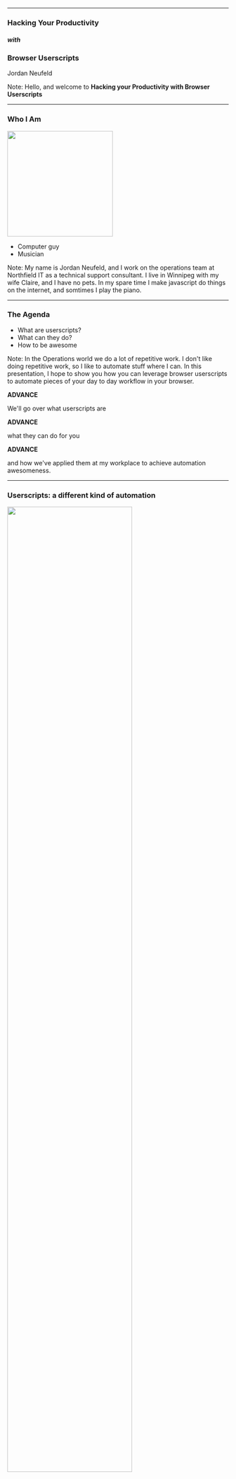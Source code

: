 
<!-- .slide: data-background-image="./assets/md/assets/northfield1.png" data-background-size="auto 100%" -->


---

### Hacking Your Productivity
##### with
### Browser Userscripts
Jordan Neufeld

Note:
Hello, and welcome to **Hacking your Productivity with Browser Userscripts**

---

### Who I Am
<img width="240" src="./assets/md/assets/jordan-face.jpeg"/>

- Computer guy
- Musician

Note:
My name is Jordan Neufeld, and I work on the operations team at Northfield IT as a technical support consultant. I live in Winnipeg with my wife Claire, and I have no pets. In my spare time I make javascript do things on the internet, and somtimes I play the piano.

---

### The Agenda

- What are userscripts?  <!-- .element: class="fragment" -->
- What can they do?  <!-- .element: class="fragment" -->
- How to be awesome  <!-- .element: class="fragment" -->

Note:
In the Operations world we do a lot of repetitive work. I don't like doing repetitive work, so I like to automate stuff where I can. In this presentation, I hope to show you how you can leverage browser userscripts to automate pieces of your day to day workflow in your browser.

**ADVANCE**

We'll go over what userscripts are

**ADVANCE**

what they can do for you

**ADVANCE**

and how we've applied them at my workplace to achieve automation awesomeness.

---

### Userscripts: a different kind of automation

<img width="75%" src="./assets/md/assets/roll-safe-automation.jpg"/>

Note:
 On the Operations team where I work, we are responsible for the care and feeding of over 120 virtual machine hosts, 2000 plus virtual machines, dozens of microservices, legacy applications, and internal tools. We also handle thousands of technical support issues every year from our Client and their various vendors and partners. 

It's no surprise that we rely heavily on automation in order to perform  daily tasks. We've leveraged infrastructure-based automation using tools like Chef for bootstrapping new servers, bash scripts for health checks and automatic remediation, and even chatbot-based automation for scaling applications up and down as demand increases or decreases.

But today we're not talking about that traditional kind of infrastructure automation. Today we're going to explore a different kind of automation that is unlike scripts or apps that connect API's together. This kind of automation exists only in a single user's browser.

---

### Enter Userscripts

- We are NOT writing a browser extension  <!-- .element: class="fragment" -->
- We ARE extending functionality of webapps with a userscript browser extension  <!-- .element: class="fragment" -->

Note:
This new kind of automation that I'm referring to involves Userscripts. 

How many of you know what userscripts are, or have maybe used them before? 
Great, then you get to learn something new!


Userscripts are browser addons written in Javascript that allow you to modify any webpage as it is loaded. 

This means that we can change ANY webapp at runtime, and use this power to solve real problems in our workflow. 

**ADVANCE 1**

It's important to note that we are NOT writing a browser extension. These are often more complicated than necessary in order to solve simple problems.

**ADVANCE 2**

You can think of userscripts as extending functionality of existing websites with the help of a userscript browser extension. 

A userscript browser addon is first installed in a browser, and custom userscripts, written in javascript, are hosted by this browser extension, and are injected into websites that you visit.

This means that you can add that feature you've been longing for in in your favourite webiste, in order to solve a specific problem you have with it.

Put simply, userscripts allow you to inject your own custom javascript on top of any existing webpage at runtime.

---

### I'm getting bored, when does this get awesome?

- Very soon  <!-- .element: class="fragment" -->

Note:
If you've never seen userscripts in action, let me take this opportunity to show you the kinds of things that they can do. As I noted previously, you can use Userscripts to modify ANY website as it is loaded (especially sites that you didn't write and don't control). 

**ADVANCE**

This means you can do things like modifying the text, adding buttons, and even swapping out images.

---

#### Video Slide Disabled
#### [ GitPitch Offline ]

Note:

You'll notice that this cnn.com page looks rather normal, with the usual sad news, and sad images - but what if it didn't have to be so sad?

Let's install a tampermonkey script called cat news network.

To install it, i simply click on the link from github

Now that it's installed I just have to refresh the page.

You'll notice that I've injected a button in the top right-hand corner here that reads "This is too sad." When this button is clicked, I'm using the script replaces all of the images on this page with images from thecatapi.com, which is of course, everyone's favourite site for random cat images.

How does this help us deliver and run better software? You might think that it looks like a waste of time. 

Well, I for one believe smiling at work once and a while is NOT a waste of time, but that's just me

Of course, you can do much more with userscripts than just swapping out silly images on web pages - things that actually solve problems, and not just problems of boredom.

---

### I can haz the power?


<img width="400" src="./assets/md/assets/tampermonkey-logo.png">

<img width="400" src="./assets/md/assets/greasemonkey-logo.png">

#### Userscripts are just client-side javascript

Note:
Userscripts are easy to write. After all, they are just client-side javascript.

They run inside your browser via a browser extension. Because they only run inside your browser, no website or application code is ever modified on the server side. All userscripts live in a userscript library that is local to a user's computer.
Because userscripts are unique to every client visiting a webpage, they offer a unique experience to the user that allows them to personalize any website to their liking. 

In order to use userscripts, you need a userscript browser extension.

The most popular browser extensions for running userscripts are:
Tampermonkey, whose browser extension is available for Chrome, Firefox, Safari, Microsoft Edge, and more.

As well as Greasemonkey, which was one of the original userscript extensions, but is only available for Firefox.

For the remainder of this presentation, my examples will solely use the Tampermonkey extension, but they should also work on other userscript platforms.

---

### The Tampermonkey Library

<img width="800" src="./assets/md/assets/tampermonkey-homepage.png">

Note:
This is the tampermonkey script library interface, where all of my installed userscripts will live. Scripts that live in this library only live on my machine, and only affect webpages that I load. 

To install a script into your local script library, you have two options.

---

### Installing a script

<img width="800" src="./assets/md/assets/tampermonkey-script-installation-prompt.png">

Note:
Option 1 is to find an existing userscript online, and click on the URL to it. Userscripts are javascript, but have a special extension of `.user.js`. When you click on a URL that ends in `.user.js`, Tampermonkey will attempt to install the userscript for you, like you see here.

---

<img height="480" src="./assets/md/assets/stop-installing-random-scripts.jpg"/>

Note:
Of course, installing random scripts from the internet is probably not a good idea. Userscripts written with malicious intent can have real security issues that you should be aware of, like stealing your cookies, or passwords, etc. If you choose to install a script that you found online, you must read it first and understand what it is doing. Please exercise extreme caution when experimenting with userscripts that you did not write.


---

### The Tampermonkey Editor

<img width="800" src="./assets/md/assets/tampermonkey-editor-interface.png">

Note:
Option 2 for installing userscripts is writing one yourself (yay!). This is the reason why we're here today, to explore writing our own userscripts that will help us be more productive.

The Tampermonkey extension comes bundled with a built-in text editor interface where you can write your javascript code directly in the browser. You even get free syntax highlighting, and auto-indentation included.

---

### Basic Anatomy

```
// ==UserScript==
// @name         Cat News Network
// @version      0.1
// @description  Replaces images on CNN with images from www.thecatapi.com
// @author       Jordan Neufeld <jordan@neufeldtech.com>
// @match        http://www.cnn.com/*
// @require      https://code.jquery.com/jquery-3.2.1.min.js
// @updateURL    https://github.com/neufeldtech/userscripts/raw/master/cat-news-network.user.js
// ==/UserScript==


function doit() {
    var images = document.querySelectorAll('img');
    for (var image of images) {
        image.src = `https://thecatapi.com/api/images/get?format=src&type=jpg&_=${Math.random()}`;
    }
}
$(document).ready(function () {
    $('body').prepend('<button id="kittykat" style="position:fixed; top:50px; right:0px; z-index:10000000">This is too sad</button>');
    $('#kittykat').click(function () {
        doit();
    });
});
```
<span class="code-presenting-annotation fragment current-only" data-code-focus="1-9"></span>
<span class="code-presenting-annotation fragment current-only" data-code-focus="2-5"></span>
<span class="code-presenting-annotation fragment current-only" data-code-focus="6"></span>
<span class="code-presenting-annotation fragment current-only" data-code-focus="7"></span>
<span class="code-presenting-annotation fragment current-only" data-code-focus="8"></span>

Note:
Let's take a look at what the source code looks like for the userscript that you just saw, the one that swaps out all website images with cat images on the website cnn.com.

**ADVANCE**

At the top of the script, we see some special comments, known as the userscript header.

**ADVANCE**

Name, version, description, and author are all pretty self-explanatory. They document the name of the script, the current version installed, a short description of what the script does, as well as the script's author.

**ADVANCE**

The @match directive tells Tampermonkey what pages that it should attempt to run the script on. Because userscripts are 100% client-side, they need to know what web pages to be injected into by the Tampermonkey browser extension that is managing them.

In my example, I've included a wildcard in my directive, because I want it to run on any page under the domain www.cnn.com.

**ADVANCE**

The @require directive is one that you'll make use of readily when writing userscripts. It is useful for making additional libraries available to your userscript code, such as jquery.

A lot of times websites already have jquery present, so you can often use that, but if they don't have it, you can pull jquery in with a `@require` statement.


**ADVANCE**

The UpdateURL directive is not required, but is helpful if you are sharing scripts with others. This directive allows tampermonkey to update the installed script automatically by checking the listed URL for a newer version than is currently installed.

When you have this configured, the tampermonkey extension will check for script updates on your behalf, and automatically update all clients with the latest version of your script.

---

### Pt 1

```
function doit() {
    var images = document.querySelectorAll('img');
    
    for (var image of images) {
        image.src = "https://thecatapi.com/api/images/get?format=src&type=jpg";
    }
}
```

Note:
Let's take a look at the actual code of this CNN.com userscript.
At the top, I have a function called `doit()`. This function is the main logic of the script. 

In the first line, I use document.querySelectorAll to select all of the image tags on the page and store it in an array.

In the second line, I loop through all of the elements in the array, and replace the image source attribute with an api call to thecatapi.com. 

---

### Pt 2

```
$(document).ready(function () {
    $('body').prepend('<button id="kittykat" style="position:fixed; top:50px; right:0px; z-index:10000000">This is too sad</button>');
    
    $('#kittykat').click(function () {
        doit();
    });
});
```

Note:
In the second half of the script is where I execute the code to actually make the image swaps.

The code is enclosed in a document.ready jQuery wrapper that will wait until the page has loaded before attempting to manipulate the DOM.
Once the page has loaded and ready, 

I insert button to the top of the page body with jquery.  This button has some inline style set to position it at the top-right of the page.

After the button is injected, I use jQuery's .click function to attach an event handler to the button, so that when it is clicked, it will run my doit() function.

---

<img width="800" src="./assets/md/assets/cat-news-network2.gif"/>

Note:
And that's all there is to the script. 
Once the script is installed, my javascript gets injected into the page after it loads, and voila! we see our button on the page.

---

### Not just for memes

<img width="800" src="./assets/md/assets/spacecat.jpg"/>

Note:
You might be thinking that userscripts are great for having a laugh, or playing a joke on a co-worker... and you'd be right.

But in all seriousness, we've leveraged the power of userscripts at Northfield IT to fill in automation gaps and work more efficiently, and I'll show you how.

---

### Tech Support intake lifecycle:

- Email comes into shared mailbox  <!-- .element: class="fragment" -->
- Classify and Create Ticket  <!-- .element: class="fragment" -->
- Reply to user professionaly with a clean, formatted email  <!-- .element: class="fragment" -->

Note:
Part of my job is intaking technical support requests and triaging them. Let's take a look at a typical tech-support intake workflow:

**ADVANCE**

- Email comes into shared mailbox.

**ADVANCE**

- Classify and Create Ticket

**ADVANCE**

- Reply to user in a professional manner with a clean, formatted email response.

These steps might all be manual tasks that are prone to human error and inconsistencies, especially when all support staff like to format their emails differently.

If you're fortunate enough to have a ticketing system is automatically integrated with your email, great!  

However - what happens when your workflow isn't as streamlined - maybe you have a unique use-case, or maybe you don't even manage the ticketing system you use.

Your intake procedure might look like this:

---

### The report

> I'm receiving an HTTP 418 every time I try to login to the site. Please help!

Note:

Suppose we received an email into the shared mailbox from a client. It reads: "I'm receiving an HTTP 418 every time I try to login to the site. Please help!"

---

### Classify and create ticket

<img width="800" src="./assets/md/assets/jira-autoresponse-ticket.png"/>

Note:
We can clearely see that a ticket is needed, So, we go to our ticketing software, and create a ticket with the information from the email.

Now we need to reply to the email quickly and professionally to let the client know that we are beginning work on their issue immediately.

---

### The response

<img width="800" src="./assets/md/assets/jira-autoresponse-email-poor-example.png"/>

Note:

We've now prepared an email response to the user's request for assistance. 
It reads: "hai i got ur msg and i create tkt 4 u # http://jira.example.com/ops-1234. kthxbai". 

**PAUSE**

We're really busy, you know, so we want to save time in emails by leaving out vowels, so we have more time for solving problems. However, this kind of email response does not reassure our client that we're prepared to solve their issue.

This scenario is a disaster with customer relationship management. When people report issues, they want to feel valued and re-assured that  their report has been received and will be actioned.

---

### The response (MK II)

<img width="800" src="./assets/md/assets/jira-autoresponse-ticket-with-tampermonkey.png">


Note:

In order to assist with this, one of my colleagues wrote a userscript specific to our use-case to fix the last piece of this tech-support intake workflow. This userscript is responsible for automatically generating a rich-text email response with details from a Jira ticket. 

Let's try again, but this time, we'll make use of the userscript to help us generate a professional, consistent email response.

Notice how the page looks with our userscript installed. You can see that our userscript is running on the page by the red dot on the Tampermonkey chrome extension. 

You'll also notice that there is a new link on the page called **OPS RESPONSE DIALOG**. This link was injected by our userscript code, it is NOT part of Jira itself. This link will help us by generating our email response on our behalf.

---

### The response (MK II)

<img width="800" src="./assets/md/assets/jira-autoresponse-ticket-with-tampermonkey-copied-to-clipboard.png">

Note:
When we click the link, we're prompted with a dialog box that has a few options for responding to the user. In this case, it's urgent so we'll selected the default option, labeled "We'll start working on your issue right away".
When this dialog box popped up, it copied a rich-text email response to our clipboard, so we're now ready to respond to the email.

---

### The response (MK II)

<img width="800" src="./assets/md/assets/jira-autoresponse-email-awesome-example.png">

Note:
The final step is to paste the contents of our clipboard into an email response. The result is what you see here - a rich HTML-styled email that clearly communicates that we've received their request for help, we're aware of the priority and we are prepared to action it immediately. The user also gets a description of the issue as we've captured it, and a link where they can receive updates on their issue. 

By having all of the members of our tech-support team install and use this script, we ensure that we are able to keep a clear, consise, and timely communication feedback loop to users that report issues via email. 
This userscript created a one-click solution for us, that reduces toil, and saves time in the tech-support intake workflow.

---

### Monitoring pains and the incident lifecycle

- Not all applications are as awesome as you are

Note:
Let's switch gears now and talk about incidents. Not a day goes by in the operations world without incidents. Some incidents are small, and some are large. Some incidents are user impacting and some are not. All incidents need to be remediated, and should be tracked.

Operations is filled with a wealth of dashboards, graphs, and interfaces that all are supposed to assist in identifying incidents as they happen.

Even though these monitoring applications may be trusted as de-facto standards by many organizations, many of these apps still have shortcomings in user experience, modularity and plugins. 

These deficiencies in user experience often result in users like me having to take extra steps to accomplish simple tasks that should have been one-click solutions.

I don't know about you, but I get frustrated when I have to dive through sub-menus to find the "Acknowledge Alert" button, especially when everything is on fire during an incident.

Let's look at an example of this toil during the incident lifecycle.

---

<img width="640" src="./assets/md/assets/incident-lifecycle.png">

Note:
This is an example of an incident lifecycle. It outlines the major steps that operations teams go through when the dashboard goes red.

- The unhealthy state, the dashboard goes red. Something is wrong, action is needed
- Create ticket for tracking
  - Creating the actual ticket
  - Acknowledge alert
  - Notify team members
- Triage initial impact
- Communicate the impact of the incident and the current status, if the incident is user impacting.
- Investigating and Remediating the incident
- Dashboard goes green, incident is remediated.

Application stakeholders don't like red lights on the dashboard. They want the time-to-remediation loop to be as short as possible.

A bottleneck on any stage of the incident lifecycle introduces the potential for increased user impact time. Any stage that takes longer to complete, blocks the rest of the cycle from reaching remediation as fast as possible.

Let me take you through the steps of just the 'create ticket' phase of the incident lifecycle, to show you what I mean, when I said that not all monitoring applications have a friendly user experience.

---

### Nagios

<img width="800" src="./assets/md/assets/nagios-all-services-plain.png"/>

Note:

Of course, I'm talking about Nagios.

We use Nagios as one of our core systems for monitoring and alerting. Nagios is one of the industry-standards for infrastructure monitoring, but it's user experience leaves a lot to be desired.

When an alert in Nagios goes critical, an OPS engineer is responsible for creating an incident ticket for this alert. This meant tediously copying and pasting the information from the Nagios UI into a Jira ticket. 

---

### Creating the ticket

<img width="800" src="./assets/md/assets/nagios-jira-ticket.png"/>

Note:
Creating an incident ticket from a Nagios alert involves these steps:
- Open Nagios and Jira in browser
- Write ticket title, this means copy/pasting from nagios
- Write ticket description - This involves Copying and pasting 3 different pieces of information from the nagios UI to Jira. It means that you have to switch browser tabs 3 times, copying and pasting 3 different pieces of info in order to get all of the required details for the ticket.

---

### Communicating

<img width="640" src="./assets/md/assets/nagios-slack-note.png"/>

Note:

- After the ticket is finally created, you will need to provide the URL of the ticket to your team via Slack, so they know what's broken, and they can help fix it.

---

### Acknowledge Alert

<img width="800" src="./assets/md/assets/nagios-service-detail-plain-ack-problem.png"/>

Note:
You're not done yet... After your team has been notified, you'll still need to acknowledge the alert in nagios with a comment indicating ticket number for the Alert.

This involves drilling down into the specific alert screen and waiting for the lagging user interface to catch up. Remember, things might be on fire at this point... any time wasted by waiting for a slow user interface, is more time that users are impacted.

---

<img width="640" src="./assets/md/assets/incident-lifecycle-create-ticket-bottleneck.png"/>

Note:

 This flow I'm describing is time consuming, monotonous, and error-prone. This workflow was the cause of an unnecessary bottleneck in the incident lifecycle, and it directly affected time to remediation.
 
 Extra manual labor for creating incident tickets from alerts also introduces alert fatigue. If an operator is burdened by these extra steps, human nature says that they will likely want to perform this task less often.  When fewer incidents are documented, the business loses visibility, which can lead to blindness of repeated incidents, or what could be described as 'chronic problems'.

I was a victim of Alert fatigue due to this workflow. I was spending too much time creating incident tickets rather than fixing them, so I decided to look for a solution to un-block this bottleneck.

I needed a way to create incident tickets from Nagios in as few clicks as possible, with minimal to no copying and pasting.

---
### Eliminating toil

##### Goal: fast and pain-free incident ticket creation

- Write a script to tail Nagios logfile  <!-- .element: class="fragment" -->
- Add code to Nagios PHP frontend  <!-- .element: class="fragment" -->
- Write client-side userscript to inject button into the Nagios frontend  <!-- .element: class="fragment" -->

Note:
Let's explore some possibilities for solving this issue of alert fatigue:

**ADVANCE**

- Could write a script to poll nagios logfile and create jira tickets when it sees `CRITICAL`
  This approach would allow zero-touch ticket creation, which is great, but let's be honest, there would be way too many false positives and ticket-explosions if we didn't have some human filtering in place.

**ADVANCE**

- Could re-write some of the Nagios PHP frontend to include a button for creating tickets. This would be awesome to fix the Nagios UI to include a Jira ticket button. However, I'm not a PHP dev, and the development effort on this seemed daunting. Also, it's probably not a good idea to introduce code that might break your monitoring tools.
  

**ADVANCE**

- Could write a Userscript to inject a button into the page to create a Nagios ticket.
  
  This effort would have minimal development time, as I can write it in Javascript and not PHP.
  
  This approach is low-risk, because I'm only affecting the Nagios User interface in my browser. I don't put the whole application at risk, because my script is injecting javascript local to my machine.
  
---

### The Solution

<img width="800" src="./assets/md/assets/nagios-all-services-tampermonkey-zoomed.png">

- Creates Jira ticket
- Copies the created ticket URL to clipboard
- Acknowledges Nagios Alert
- Posts notification to Slack

Note:
I ended up choosing the third option.
I wrote a Userscript that would inject new functionality overtop of the existing Nagios User Interface to help un-block the 'create ticket' portion of the incident lifecycle.

You can see in the image above that there is a new jira logo button injected into the nagios DOM. This button is not native to nagios, but was injected by my userscript.

When I click this button, the Userscript's javascript code does 4 things for me:
- First, it makes a call to our Jira API to create a ticket based on the information that it scraped from the Nagios DOM. Including the Hostname, service name, and description fields. No more context switching!
- Copies the URL to the ticket that it created to my clipboard, for convenience, for when I need update it.
- Sends API call to Nagios to Acknowledge the Alert on my behalf, and it even includes the ticket number in the acknowledgement comment.
- And finally, it will POST to a Slack Webhook on my behalf, so that my colleagues are alerted in Slack that I just created an incident ticket for this alert.

---

### Achievement unlocked

<img width="640" src="./assets/md/assets/first-day-on-internet-kid.png"/>

Note:
Accomplishing these 4 actions with one click means that I had removed the pain points from the `Create ticket` step of the incident lifecycle.

 This userscript enabled us to reduce the 'create ticket' process from 7 manual steps, to one mouse click. 
 
 This effectively removed the bottleneck in our incident lifecycle, which means that we now are able to move faster during incidents, and reduce the overall time to remediation.

---

### Moar Advanced Awesomeness

- `GM_setValue()`, `GM_getValue()`
- `GM_setClipboard()`
- `GM_download()`
- `GM_xmlhttpRequest()`

Note:
You've now been introduced to the basics and seen what userscripts can do, so let's dig a little deeper into some userscript functions that made it possible to write these scripts.

The Tampermonkey and GreaseMonkey extensions each contain API methods that enhance the userscript writing experience.
Some of the built-in API methods offer functionality like getting/setting values in a key-value store, copying data to the clipboard, downloading files, and even making cross-domain HTTP calls that bypass cross-origin browser restrictions.

---

### Grants

```
// ==UserScript==
// @grant GM_setValue
// @grant GM_getValue
// @grant GM_setClipboard
// @grant GM_download
```

Note:
As you might imagine, a userscript that has access to make cross-domain calls, access your clipboard, and download files has the potential to be a security risk, especially if you have installed a userscript that you did not write.

This is where grants come in. 
The `@grant` directive is part of the Userscript header block, and these directives give permissions to use the built-in API methods that start with GM underscore.

If a script tries to invoke a GM_ method that has not been granted, an error will be thrown as the method will be undefined.

If you are installing a script that you did not write, you should inspect the userscript header to see what permissions the script is requesting.

---

### Same-Origin-Policy

<img width="800" src="./assets/md/assets/cors-error.png"/>

`xmlhttpRequest has been blocked because no Access-Control-Allow-Origin header is present on the requested resource` :(

Note:
Those of you that have written any client-side javascript before will recognize the error above. It says that our xmlhttpRequest has been blocked because no `Access-Control-Allow-Origin` header is present on the requested resource.
This error can happen when we attempt to make an HTTP request with javascript to a different domain than the one we are currently on. 

This is a security feature implemented by browsers to keep users safe, and is known as the **Same Origin Policy**. While keeping users safe is a good idea, the same origin policy often means that developers need to find work-arounds to make cross-domain calls in the browser.

---

### No More Cors
```
// ==UserScript==
// @grant GM_xmlhttpRequest
// @connect google.com
```

Note:
Fortunately for us, Tampermonkey has an API method that allows us to override the same-origin-policy, which means we can make cross-domain requests to any resource we want.
In order to take advantage of this new power, we need to add 2 more lines to our userscript header.
The `@connect` directive in the header, specifically grants our userscript permission to make cross-domain http requests to the listed domain. 

The `@grant` directive, which grants us the use of the special GM_xmlhttpRequest API method, which we can use to make these cross-domain calls that bypass the restrictions of the same-origin-policy.

---

<img width="480" src="./assets/md/assets/oprah-cookies.jpg"/>

 GM_xmlhttpRequest sends browser cookies cross-domain, so you probably don't need to build in auth into your HTTP calls.

Note:
The power behind `GM_xmlhttpRequest` is really exercised when you use it to make HTTP calls between web applications. This is because after you have granted the correct permissions to this API method, it automatically sends all the cookies that your browser would normally send to the requested domain.

For example, in my previous script where I was creating a jira ticket from the Nagios user interface, I never hard-coded any credentials into my userscript. 

When I made an HTTP request from the Nagios Interface using `GM_xmlhttpRequest`, my browser sent my Jira cookie with the request to the Jira server. As long as I had a valid Jira login session in my browser, my call to the Jira API succeeds.

---

### Demo

`github.com/neufeldtech/userscripts`


Note:

I have a few demos to show you now that will help me demonstrate some more things that userscripts can do. If you'd like to follow along and check out the code for these demo scripts, please visit github.com/neufeldtech/userscripts.

```
cd ~/dev/nt/atlassian-jira-software-7.5.0-standalone/
bin/start-jira.sh
```

### Github Color Picker
- Navigate to https://github.com/neufeldtech/userscripts/?demo1
- Install Tampermonkey
- Show installation of github colorpicker
- Show Usage of github colorpicker
- Stores the color choice in localstorage, and applies the stored color on page load

Takeaways:
- Menu integration
- Personalization

### Slack Jira ticket creator
- Originally wrote this for work, to try to reduce context-switching in a fast paced environment
- Demonstrating it in the Prairie Tech Slack room. If you're not there already, you should join at Slack.prdcdeliver.com!
- This script allows a user to create a jira ticket directly from a Slack message, without ever leaving Slack itself!

Takeaways:
- Reduce context switching
- Immediate feedback for clients
- Sometimes a UI is what you need rather than Bot Syntax


### Slack Automoji

- The final script I'm going to show you today is one that might get you in trouble. It's not very practical at this time, but I wrote it as a proof of concept to show that you can hook into the Slack APIs very easily from the slack Web interface.

This script connects to the Slack websocket API on your behalf, listens for incoming messages, and then will post a reaction of your choice to each and every message coming in.

Takeaways:
- Use existing boot token from the DOM (no auth!)
- Fancy things, like websockets

The great thing about using Tampermonkey for this, is that anyone can install it and have it work immediately because the script pulls your API token directly from the DOM. 

---

### Go forth and script!

Script ideas and examples
- <a target="_blank" href="https://greasyfork.org">greasyfork.org</a>
- <a target="_blank" href="https://openuserjs.org">openuserjs.org</a>

Docs
- <a target="_blank" href="https://tampermonkey.net">tampermonkey.net</a>

Note:
I hope that by now these examples that I've shown are giving you ideas of how you'd like to try to leverage userscripts to solve a problem that you have in your own workflow. 

If you're still looking for more ideas, there are several popular userscript repositories that you can browse for inspiration. greasyfork.org and openuserjs.org are good places to look.

If you're ready start writing your own userscripts then you should check out the official documentation at tampermonkey.net to familiarize yourself with the full API that's built into the Tampermonkey extension.

---

### Acknowledgement
Thanks to Mike Menzies, Tampermonkey enthusiast and DOM hacker

Note:
I want to take a moment to acknowledge one of my colleagues, Mike Menzies.  He's the guy who got me into userscripts, and some of the scripts you saw today are his creations. Thanks for letting me include your work today Mike!

---

### Questions

- 🐦 @jordanband 
- 📧 jordan@neufeldtech.com

---
<!-- .slide: data-background-image="./assets/md/assets/Sponsor_WhiteBackground.jpg" data-background-size="auto 90%" -->